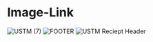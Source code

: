 # Image-Link
![USTM (7)](https://user-images.githubusercontent.com/120157602/230894115-34f39719-911b-4c01-a85a-7cd044b05d3c.png)
![FOOTER](https://user-images.githubusercontent.com/120157602/230902662-96f7237f-36e6-4602-86a2-9eba5c7e563e.svg)
![USTM Reciept Header](https://user-images.githubusercontent.com/120157602/236814291-30cff6da-1ccf-4d12-b588-98e89bf189ad.png)
